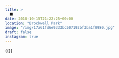 ```yaml
---
title: >
  ⬛️
date: 2018-10-15T21:22:25+00:00
location: "Brockwell Park"
image: "/img/17a61fd6e9333bc507192bf3ba1f0980.jpg"
draft: false
instagram: true
---
```


{{<photo src="/img/17a61fd6e9333bc507192bf3ba1f0980.jpg">}}

